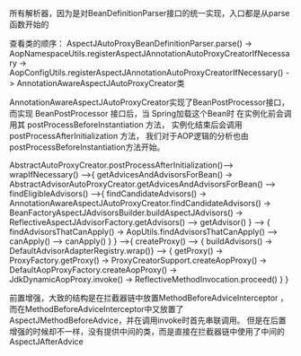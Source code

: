 所有解析器，因为是对BeanDefinitionParser接口的统一实现，入口都是从parse函数开始的

查看类的顺序：
AspectJAutoProxyBeanDefinitionParser.parse() -> AopNamespaceUtils.registerAspectJAnnotationAutoProxyCreatorIfNecessary
-> AopConfigUtils.registerAspectJAnnotationAutoProxyCreatorIfNecessary() 
-> AnnotationAwareAspectJAutoProxyCreator类

AnnotationAwareAspectJAutoProxyCreator实现了BeanPostProcessor接口，
而实现 BeanPostProcessor 接口后，当 Spring加载这个Bean时
在实例化前会调用其 postProcessBeforeInstantiation 方法，
实例化结束后会调用 postProcessAfterInitialization 方法，
我们对于AOP逻辑的分析也由postProcessBeforeInstantiation方法开始。

AbstractAutoProxyCreator.postProcessAfterInitialization()--> wrapIfNecessary()
-->{ getAdvicesAndAdvisorsForBean() -> AbstractAdvisorAutoProxyCreator.getAdvicesAndAdvisorsForBean()
                                    --> findEligibleAdvisors() -->{ findCandidateAdvisors() -> AnnotationAwareAspectJAutoProxyCreator.findCandidateAdvisors()
                                                                                           -> BeanFactoryAspectJAdvisorsBuilder.buildAspectJAdvisors() 
                                                                                           -> ReflectiveAspectJAdvisorFactory.getAdvisors() --> getAdvisor()
                                                               }
                                                               --> { findAdvisorsThatCanApply() -> AopUtils.findAdvisorsThatCanApply()
                                                                                                --> canApply() --> canApply()
                                                               }
}
-->{ createProxy() --> { buildAdvisors() -> DefaultAdvisorAdapterRegistry.wrap()}
                   --> { getProxy() -> ProxyFactory.getProxy() -> ProxyCreatorSupport.createAopProxy() 
                                    -> DefaultAopProxyFactory.createAopProxy() -> JdkDynamicAopProxy.invoke() 
                                    -> ReflectiveMethodInvocation.proceed()
                       }
}


前置增强，大致的结构是在拦截器链中放置MethodBeforeAdviceInterceptor ，而在MethodBeforeAdviceInterceptor中又放置了AspectJMethodBeforeAdvice，并在调用invoke时首先串联调用。
但是在后置增强的时候却不一样，没有提供中间的类，而是直接在拦截器链中使用了中间的AspectJAfterAdvice